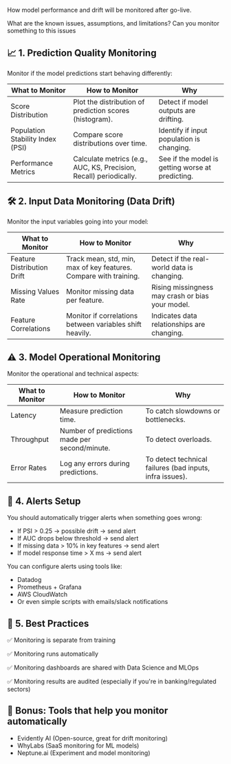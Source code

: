 How model performance and drift will be monitored after go-live.

What are the known issues, assumptions, and limitations? Can you monitor something to this issues

## 📈 1. Prediction Quality Monitoring

Monitor if the model predictions start behaving differently:

|What to Monitor | How to Monitor | Why|
|----------------|----------------|----|
|Score Distribution | Plot the distribution of prediction scores (histogram). | Detect if model outputs are drifting.|
|Population Stability Index (PSI) | Compare score distributions over time. | Identify if input population is changing.|
|Performance Metrics | Calculate metrics (e.g., AUC, KS, Precision, Recall) periodically. | See if the model is getting worse at predicting.|

## 🛠 2. Input Data Monitoring (Data Drift)

Monitor the input variables going into your model:

|What to Monitor | How to Monitor | Why|
|----------------|----------------|----|
Feature Distribution Drift | Track mean, std, min, max of key features. Compare with training. | Detect if the real-world data is changing.
Missing Values Rate | Monitor missing data per feature. | Rising missingness may crash or bias your model.
Feature Correlations | Monitor if correlations between variables shift heavily. | Indicates data relationships are changing.

## ⚠️ 3. Model Operational Monitoring

Monitor the operational and technical aspects:

|What to Monitor | How to Monitor | Why|
|----------------|----------------|----|
Latency | Measure prediction time. | To catch slowdowns or bottlenecks.
Throughput | Number of predictions made per second/minute. | To detect overloads.
Error Rates | Log any errors during predictions. | To detect technical failures (bad inputs, infra issues).

## 🚨 4. Alerts Setup
You should automatically trigger alerts when something goes wrong:

- If PSI > 0.25 → possible drift → send alert
- If AUC drops below threshold → send alert
- If missing data > 10% in key features → send alert
- If model response time > X ms → send alert

You can configure alerts using tools like:

- Datadog
- Prometheus + Grafana
- AWS CloudWatch
- Or even simple scripts with emails/slack notifications

## 🧠 5. Best Practices

✅ Monitoring is separate from training

✅ Monitoring runs automatically

✅ Monitoring dashboards are shared with Data Science and MLOps

✅ Monitoring results are audited (especially if you're in banking/regulated sectors)

## 🚀 Bonus: Tools that help you monitor automatically

- Evidently AI (Open-source, great for drift monitoring)
- WhyLabs (SaaS monitoring for ML models)
- Neptune.ai (Experiment and model monitoring)
